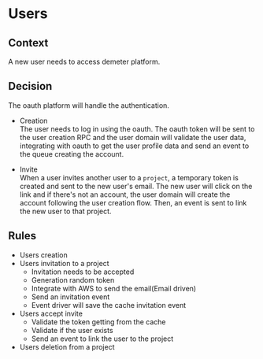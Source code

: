 # Users

## Context

A new user needs to access demeter platform.

## Decision

The oauth platform will handle the authentication.

- Creation  
  The user needs to log in using the oauth. The oauth token will be sent to the user creation RPC and the user domain will validate the user data, integrating with oauth to get the user profile data and send an event to the queue creating the account.

- Invite  
  When a user invites another user to a `project`, a temporary token is created and sent to the new user's email. The new user will click on the link and if there's not an account, the user domain will create the account following the user creation flow. Then, an event is sent to link the new user to that project.

## Rules

- Users creation
- Users invitation to a project
  - Invitation needs to be accepted
  - Generation random token
  - Integrate with AWS to send the email(Email driven)
  - Send an invitation event
  - Event driver will save the cache invitation event
- Users accept invite
  - Validate the token getting from the cache
  - Validate if the user exists
  - Send an event to link the user to the project
- Users deletion from a project
